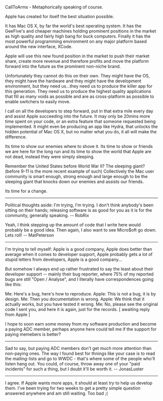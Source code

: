 CallToArms - Metaphorically speaking of course.

Apple has created for itself the best situation possible. 

It has Mac OS X, by far the world's best operating system. It has the GeeFive's and cheaper machines holding prominent positions in the market as high quality and fairly high bang for buck computers. Finally it has the most powerful programming environment on any major platform based around the new interface, XCode. 

Apple will use this new found position in the market to push their market share, create more revenue and therefore profits and move the platform forward into the future as the prominent non-niche brand.

Unfortunately they cannot do this on their own. They might have the OS, they might have the hardware and they might have the development environment, but they need us...they need us to produce the killer app for this generation. They need us to produce the highest quality applications that fill as many voids as possible and are as cross-platform as possible to enable switchers to easily move.

I call on all the developers to step forward, put in that extra mile every day and assist Apple succeeding into the future. It may only be 20mins more time spent on your code, or an extra feature that someone requested being implemented. It might even be producing an app like Hydra, that unlocks the hidden potential of Mac OS X, but no matter what you do, it all will make the difference.

Its time to show our enemies where to shove it. Its time to show or friends we are here for the long run and its time to show the world that Apple are not dead, instead they were simply sleeping.

Remember the United States before World War II? The sleeping giant? (before 9-11 is the more recent example of such) Collectively the Mac user community is smart enough, strong enough and large enough to be the sleeping giant that knocks down our enemies and assists our friends. 

Its time for a change.

----

Political thoughts aside: I'm trying, I'm trying. I don't think anybody's been sitting on their hands; releasing software is as good for you as it is for the community, generally speaking. -- RobRix

Yeah, I think stepping up the amount of code that I write here would probably be a good idea. Then again, I also want to see Micro$oft go down. Lets roll! -- MatPeterson

----

I'm trying to tell myself: Apple is a good company, Apple does better than average when it comes to developer support, Apple probably gets a lot of stupid letters from developers, Apple is a good company...

But somehow I always end up rather frustrated to say the least about their developer support -- mainly their bug reporter, where 75% of my reported bugs are still "Open / Analyse", and I literally have correspondences going like this:

    
Me: Here's a bug, here's how to reproduce.
Apple: This is not a bug, it is by design.
Me: Then you documentation is wrong.
Apple: We think that it actually works, but you have tested it wrong.
Me: No, please see the original code I sent you, and here it is again, just for the records.
[ awaiting reply from Apple ]


I hope to soon earn some money from my software production and become a paying ADC member, perhaps anyone here could tell me if the support for paying memebers is better?

----

Sad to say, but paying ADC members don't get much more attention than non-paying ones. The way I found best for thnings like your case is to read the mailing-lists and go to WWDC - that's where some of the people who'll listen hang out. You could, of course, throw away one of your "paid incidents" for such a thing, but I doubt it'll be worth it. -- JonasLuster

----

I agree. If Apple wants more apps, it should at least *try* to help us develop them. I've been trying for two weeks to get a pretty simple question answered anywhere and am still waiting. Too bad ;(
